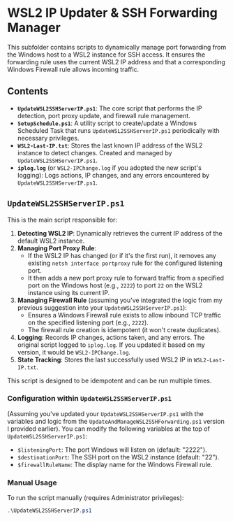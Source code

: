 # WSL2 IP Updater & SSH Forwarding Manager

This subfolder contains scripts to dynamically manage port forwarding from the Windows host to a WSL2 instance for SSH access. It ensures the forwarding rule uses the current WSL2 IP address and that a corresponding Windows Firewall rule allows incoming traffic.

## Contents

-   **`UpdateWSL2SSHServerIP.ps1`**: The core script that performs the IP detection, port proxy update, and firewall rule management.
-   **`SetupSchedule.ps1`**: A utility script to create/update a Windows Scheduled Task that runs `UpdateWSL2SSHServerIP.ps1` periodically with necessary privileges.
-   **`WSL2-Last-IP.txt`**: Stores the last known IP address of the WSL2 instance to detect changes. Created and managed by `UpdateWSL2SSHServerIP.ps1`.
-   **`iplog.log`** (or `WSL2-IPChange.log` if you adopted the new script's logging): Logs actions, IP changes, and any errors encountered by `UpdateWSL2SSHServerIP.ps1`.

## `UpdateWSL2SSHServerIP.ps1`

This is the main script responsible for:

1.  **Detecting WSL2 IP**: Dynamically retrieves the current IP address of the default WSL2 instance.
2.  **Managing Port Proxy Rule**:
    * If the WSL2 IP has changed (or if it's the first run), it removes any existing `netsh interface portproxy` rule for the configured listening port.
    * It then adds a new port proxy rule to forward traffic from a specified port on the Windows host (e.g., `2222`) to port `22` on the WSL2 instance using its current IP.
3.  **Managing Firewall Rule** (assuming you've integrated the logic from my previous suggestion into your `UpdateWSL2SSHServerIP.ps1`):
    * Ensures a Windows Firewall rule exists to allow inbound TCP traffic on the specified listening port (e.g., `2222`).
    * The firewall rule creation is idempotent (it won't create duplicates).
4.  **Logging**: Records IP changes, actions taken, and any errors. The original script logged to `iplog.log`. If you updated it based on my version, it would be `WSL2-IPChange.log`.
5.  **State Tracking**: Stores the last successfully used WSL2 IP in `WSL2-Last-IP.txt`.

This script is designed to be idempotent and can be run multiple times.

### Configuration within `UpdateWSL2SSHServerIP.ps1`

(Assuming you've updated your `UpdateWSL2SSHServerIP.ps1` with the variables and logic from the `UpdateAndManageWSL2SSHForwarding.ps1` version I provided earlier).
You can modify the following variables at the top of `UpdateWSL2SSHServerIP.ps1`:
* `$listeningPort`: The port Windows will listen on (default: "2222").
* `$destinationPort`: The SSH port on the WSL2 instance (default: "22").
* `$firewallRuleName`: The display name for the Windows Firewall rule.

### Manual Usage

To run the script manually (requires Administrator privileges):
```powershell
.\UpdateWSL2SSHServerIP.ps1
